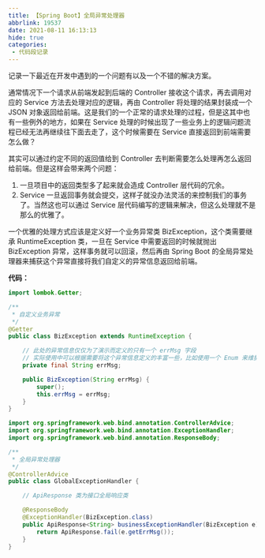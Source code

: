 ```yaml
---
title: 【Spring Boot】全局异常处理器
abbrlink: 19537
date: 2021-08-11 16:13:13
hide: true
categories:
 - 代码段记录
---
```


记录一下最近在开发中遇到的一个问题有以及一个不错的解决方案。

通常情况下一个请求从前端发起到后端的 Controller 接收这个请求，再去调用对应的 Service 方法去处理对应的逻辑，再由 Controller 将处理的结果封装成一个 JSON 对象返回给前端。这是我们的一个正常的请求处理的过程，但是这其中也有一些例外的地方，如果在 Service 处理的时候出现了一些业务上的逻辑问题流程已经无法再继续往下面去走了，这个时候需要在 Service 直接返回到前端需要怎么做？

<!-- more -->

其实可以通过约定不同的返回值给到 Controller 去判断需要怎么处理再怎么返回给前端。但是这样会带来两个问题：
1. 一旦项目中的返回类型多了起来就会造成 Controller 层代码的冗余。
2. Service 一旦返回事务就会提交，这样子就没办法灵活的来控制我们的事务了。当然这也可以通过 Service 层代码编写的逻辑来解决，但这么处理就不是那么的优雅了。

一个优雅的处理方式应该是定义好一个业务异常类 BizException，这个类需要继承 RuntimeException 类，一旦在 Service 中需要返回的时候就抛出 BizException 异常，这样事务就可以回滚，然后再由 Spring Boot 的全局异常处理器来捕获这个异常直接将我们自定义的异常信息返回给前端。

**代码：**

```java
import lombok.Getter;

/**
 * 自定义业务异常
 */
@Getter
public class BizException extends RuntimeException {

    // 此处的异常信息仅仅为了演示而定义的只有一个 errMsg 字段
    // 实际使用中可以根据需要将这个异常信息定义的丰富一些，比如使用一个 Enum 来维护这些异常信息
    private final String errMsg;

    public BizException(String errMsg) {
        super();
        this.errMsg = errMsg;
    }
}

```

```java
import org.springframework.web.bind.annotation.ControllerAdvice;
import org.springframework.web.bind.annotation.ExceptionHandler;
import org.springframework.web.bind.annotation.ResponseBody;

/**
 * 全局异常处理器
 */
@ControllerAdvice
public class GlobalExceptionHandler {

    // ApiResponse 类为接口全局响应类

    @ResponseBody
    @ExceptionHandler(BizException.class)
    public ApiResponse<String> businessExceptionHandler(BizException e) {
        return ApiResponse.fail(e.getErrMsg());
    }
}
```